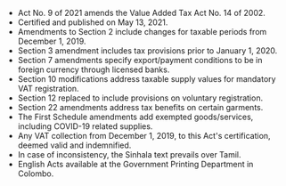 - Act No. 9 of 2021 amends the Value Added Tax Act No. 14 of 2002.
- Certified and published on May 13, 2021.
- Amendments to Section 2 include changes for taxable periods from December 1, 2019.
- Section 3 amendment includes tax provisions prior to January 1, 2020.
- Section 7 amendments specify export/payment conditions to be in foreign currency through licensed banks.
- Section 10 modifications address taxable supply values for mandatory VAT registration.
- Section 12 replaced to include provisions on voluntary registration.
- Section 22 amendments address tax benefits on certain garments.
- The First Schedule amendments add exempted goods/services, including COVID-19 related supplies.
- Any VAT collection from December 1, 2019, to this Act's certification, deemed valid and indemnified.
- In case of inconsistency, the Sinhala text prevails over Tamil.
- English Acts available at the Government Printing Department in Colombo.
